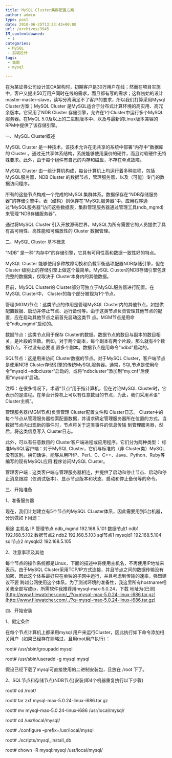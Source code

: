 ```yaml
---
title: MySQL Cluster集群配置方案
author: admin
type: post
date: 2010-06-25T13:33:43+00:00
url: /archives/3945
IM_contentdowned:
 - 1
categories:
 - MySQL
 - 前端设计
tags:
 - 集群
 - mysql

---
```

在为某证券公司设计其OA架构时，初期客户是30万用户在线；然而在项目实施中，客户又提出50万用户同时在线的需求，而且都有写的需求；这样初始的设计 master-master-slave，读写分离满足不了客户的要求，所以我们打算采用Mysql Cluster方案；MySQL Cluster 是MySQL适合于分布式计算环境的高实用、高冗余版本。它采用了NDB Cluster 存储引擎，允许在1个Cluster中运行多个MySQL服务器。在MyQL 5.0及以上的二进制版本中、以及与最新的Linux版本兼容的RPM中提供了该存储引擎。

一、MySQL Cluster概述

MySQL Cluster 是一种技术，该技术允许在无共享的系统中部署“内存中”数据库的 Cluster 。通过无共享体系结构，系统能够使用廉价的硬件，而且对软硬件无特殊要求。此外，由于每个组件有自己的内存和磁盘，不存在单点故障。

MySQL Cluster 由一组计算机构成，每台计算机上均运行着多种进程，包括MySQL服务器，NDB Cluster 的数据节点，管理服务器，以及（可能）专门的数据访问程序。

所有的这些节点构成一个完成的MySQL集群体系。数据保存在“NDB存储服务器”的存储引擎中，表（结构）则保存在“MySQL服务器”中。应用程序通 过“MySQL服务器”访问这些数据表，集群管理服务器通过管理工具(ndb_mgmd)来管理“NDB存储服务器”。

通过将MySQL Cluster 引入开放源码世界，MySQL为所有需要它的人员提供了具有高可用性、高性能和可缩放性的 Cluster 数据管理。

二、MySQL Cluster 基本概念

“NDB” 是一种“内存中”的存储引擎，它具有可用性高和数据一致性好的特点。

MySQL Cluster 能够使用多种故障切换和负载平衡选项配置NDB存储引擎，但在 Cluster 级别上的存储引擎上做这个最简单。MySQL Cluster的NDB存储引擎包含完整的数据集，仅取决于 Cluster本身内的其他数据。

目前，MySQL Cluster的 Cluster部分可独立于MySQL服务器进行配置。在MySQL Cluster中， Cluster的每个部分被视为1个节点。

管理(MGM)节点：这类节点的作用是管理MySQL Cluster内的其他节点，如提供配置数据、启动并停止节点、运行备份等。由于这类节点负责管理其他节点的配置，应在启动其他节点之前首先启动这类节 点。MGM节点是用命令“ndb_mgmd”启动的。

数据节点：这类节点用于保存 Cluster的数据。数据节点的数目与副本的数目相关，是片段的倍数。例如，对于两个副本，每个副本有两个片段，那么就有4个数据节点。不过没有必要设 置多个副本。数据节点是用命令“ndbd”启动的。

SQL节点：这是用来访问 Cluster数据的节点。对于MySQL Cluster，客户端节点是使用NDB Cluster存储引擎的传统MySQL服务器。通常，SQL节点是使用命令“mysqld –ndbcluster”启动的，或将“ndbcluster”添加到“my.cnf”后使用“mysqld”启动。

注释：在很多情况下，术语“节点”用于指计算机，但在讨论MySQL Cluster时，它表示的是进程。在单台计算机上可以有任意数目的节点，为此，我们采用术语“ Cluster主机”。

管理服务器(MGM节点)负责管理 Cluster配置文件和 Cluster日志。 Cluster中的每个节点从管理服务器检索配置数据，并请求确定管理服务器所在位置的方式。当数据节点内出现新的事件时，节点将关于这类事件的信息传输 到管理服务器，然后，将这类信息写入 Cluster日志。

此外，可以有任意数目的 Cluster客户端进程或应用程序。它们分为两种类型：
标准MySQL客户端：对于MySQL Cluster，它们与标准的（非 Cluster类）MySQL没有区别。换句话讲，能够从用PHP、Perl、C、C++、Java、Python、Ruby等编写的现有MySQL应用 程序访问MySQL Cluster。

管理客户端：这类客户端与管理服务器相连，并提供了启动和停止节点、启动和停止消息跟踪（仅调试版本）、显示节点版本和状态、启动和停止备份等的命令。

三、开始准备

1、准备服务器

现在，我们计划建立有5个节点的MySQL CLuster体系，因此需要用到5台机器，分别做如下用途：

用途 主机名 IP
管理节点 ndb_mgmd 192.168.5.101
数据节点1 ndb1 192.168.5.102
数据节点2 ndb2 192.168.5.103
sql节点1 mysqld1 192.168.5.104
sql节点2 mysqld2 192.168.5.105

2、注意事项及其他

每个节点的操作系统都是Linux，下面的描述中将使用主机名，不再使用IP地址来表示。由于MySQL Cluster采用TCP/IP方式连接，并且节点之间的数据传输没有加密，因此这个体系最好只在单独的子网中运行，并且考虑到传输的速率，强烈建议不要 跨越公网使用这个体系。为了测试环境的准备性，我这里所有hostname相关我全部写成ip，所需软件我推荐用mysql-max-5.0.24，下载 地址为(已测) [http://www.filewatcher.com/_/?q=mysql-max-5.0.24-linux-i686.tar.gz](http://www.filewatcher.com/_/?q=mysql-max-5.0.24-linux-i686.tar.gz)

四、开始安装

1、假定条件

在每个节点计算机上都采用mysql 用户来运行Cluster，因此执行如下命令添加相关用户（如果已经存在则略过，且用root用户执行）：

root# /usr/sbin/groupadd mysql

root# /usr/sbin/useradd -g mysql mysql

假设已经下载了mysql可直接使用的二进制安装包，且放在 /root 下了。

2、SQL节点和存储节点(NDB节点)安装(即4个机器重复执行以下步骤)

root# cd /root/

root# tar zxf mysql-max-5.0.24-linux-i686.tar.gz

root# mv mysql-max-5.0.24-linux-i686 /usr/local/mysql/

root# cd /usr/local/mysql/

root# ./configure –prefix=/usr/local/mysql

root# ./scripts/mysql\_install\_db

root# chown -R mysql:mysql /usr/local/mysql/